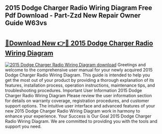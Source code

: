 ## 2015 Dodge Charger Radio Wiring Diagram Free Pdf Download - Part-Zzd New Repair Owner Guide W63vs

# <h2><a href="http://dfr85d.blite.top/?on=2015+Dodge+Charger+Radio+Wiring+Diagram">🔗Download New 👉🔴 2015 Dodge Charger Radio Wiring Diagram</a></h2>

[![2015 Dodge Charger Radio Wiring Diagram download](https://i.imgur.com/lujVjoI.png)](http://dfr85d.blite.top/?on=2015+Dodge+Charger+Radio+Wiring+Diagram)
Greetings and welcome to the comprehensive user manual for your newly acquired 2015 Dodge Charger Radio Wiring Diagram. This guide is intended to help you get the most out of your product by providing a thorough explanation of its features, installation process, operation instructions, maintenance tips, and troubleshooting procedures. Important User Information 2015 Dodge Charger Radio Wiring Diagram Please review the user information section for details on warranty coverage, registration procedures, and customer support options. The intuitive user interface and advanced features of your new 2015 Dodge Charger Radio Wiring Diagram work in harmony to enhance your experience. Your Success is Our Goal 2015 Dodge Charger Radio Wiring Diagram. We are committed to providing you with the tools and support you need.
